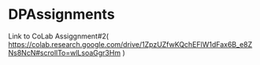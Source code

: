 # DPAssignments
Link to CoLab Assiggnment#2( https://colab.research.google.com/drive/1ZpzUZfwKQchEFlW1dFax6B_e8ZNs8NcN#scrollTo=wlLsoaGgr3Hm )